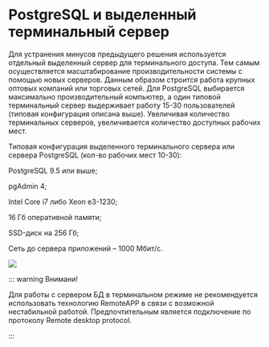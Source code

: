 # PostgreSQL и выделенный терминальный сервер

Для устранения минусов предыдущего решения используется отдельный выделенный сервер для терминального доступа. Тем самым осуществляется масштабирование производительности системы с помощью новых серверов. Данным образом строится работа крупных оптовых компаний или торговых сетей. Для PostgreSQL выбирается максимально производительный компьютер, а один типовой терминальный сервер выдерживает работу 15-30 пользователей (типовая конфигурация описана выше). Увеличивая количество терминальных серверов, увеличивается количество доступных рабочих мест.

Типовая конфигурация выделенного терминального сервера или сервера PostgreSQL (кол-во рабочих мест 10-30):

PostgreSQL 9.5 или выше;

pgAdmin 4;

Intel Core i7 либо Xeon e3-1230;

16 Гб оперативной памяти;

SSD-диск на 256 Гб;

Сеть до сервера приложений – 1000 Мбит/с.

![](Aspose.Words.6f13226c-9016-4dda-be57-653ed66d987a.009.png)

::: warning Внимани!

Для работы с сервером БД в терминальном режиме не рекомендуется использовать технологию RemoteAPP в связи с возможной нестабильной работой. Предпочтительным является подключение по протоколу Remote desktop protocol.

:::
